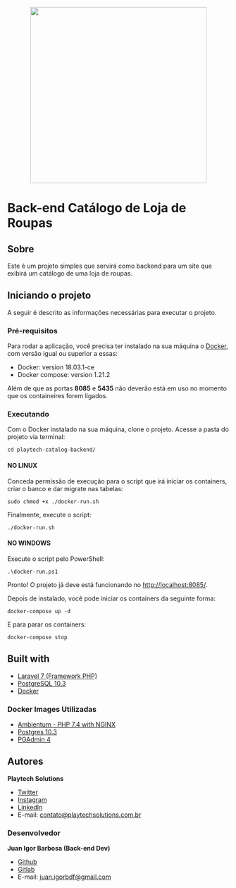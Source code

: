 <p align="center"><img src="https://yata-apix-46560647-f90c-4f2e-888e-7ecb5d1a1d15.lss.locawebcorp.com.br/ffcca5037b6d40ea93a555aaea56b629.png" width="400"></p>

# Back-end Catálogo de Loja de Roupas

## Sobre

Este é um projeto simples que servirá como backend para um site que exibirá um catálogo de uma loja de roupas.

## Iniciando o projeto

A seguir é descrito as informações necessárias para executar o projeto.

### Pré-requisitos

Para rodar a aplicação, você precisa ter instalado na sua máquina o [Docker](https://www.docker.com/), com versão igual ou superior a essas:

- Docker: version 18.03.1-ce
- Docker compose: version 1.21.2

Além de que as portas **8085** e **5435** não deverão está em uso no momento que os containeires forem ligados.

### Executando

Com o Docker instalado na sua máquina, clone o projeto.
Acesse a pasta do projeto via terminal:

```
cd playtech-catalog-backend/
```

#### **NO LINUX**

Conceda permissão de execução para o script que irá iniciar os containers, criar o banco e dar migrate nas tabelas:

```
sudo chmod +x ./docker-run.sh
```

Finalmente, execute o script:
```
./docker-run.sh
```

#### **NO WINDOWS**

Execute o script pelo PowerShell:
```
.\docker-run.ps1
```

Pronto! O projeto já deve está funcionando no [http://localhost:8085/](http://localhost:8085/).

Depois de instalado, você pode iniciar os containers da seguinte forma:
```
docker-compose up -d
```

E para parar os containers:
```
docker-compose stop
```

## Built with

- [Laravel 7 (Framework PHP)](https://laravel.com/)
- [PostgreSQL 10.3](https://www.postgresql.org/)
- [Docker](https://www.docker.com/)

### Docker Images Utilizadas

- [Ambientum - PHP 7.4 with NGINX](https://hub.docker.com/r/ambientum/php)
- [Postgres 10.3](https://hub.docker.com/_/postgres)
- [PGAdmin 4](https://hub.docker.com/r/dpage/pgadmin4/)

## Autores

**Playtech Solutions**
- [Twitter](https://twitter.com/playtsoficial12)
- [Instagram](https://www.instagram.com/playtechsolutions12/)
- [LinkedIn](https://www.linkedin.com/company/playtechgames7/)
- E-mail: contato@playtechsolutions.com.br

### Desenvolvedor

**Juan Igor Barbosa (Back-end Dev)**
- [Github](https://github.com/juan-igor/)
- [Gitlab](https://gitlab.com/juan_igor)
- E-mail: juan.igorbdf@gmail.com
